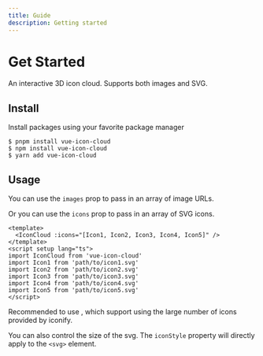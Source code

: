 ```yaml
---
title: Guide
description: Getting started
---
```


# Get Started

An interactive 3D icon cloud. Supports both images and SVG.

## Install

Install packages using your favorite package manager

```shell
$ pnpm install vue-icon-cloud
$ npm install vue-icon-cloud
$ yarn add vue-icon-cloud
```

<script setup lang="ts">
import IconAccountBox from '~icons/logos/active-campaign-icon'
import IconAbTesting from '~icons/logos/angular-icon'
import IconAccessPoint from '~icons/logos/awesome'
import IconLinkedin from '~icons/logos/linkedin'
import IconNuxt from '~icons/logos/nuxt'
import IconZig from '~icons/logos/zig'
import IconGo from '~icons/logos/go'
import IconGitlab from '~icons/logos/gitlab'
import IconReact from '~icons/logos/react'
import IconFigma from '~icons/logos/figma'
import IconDocker from '~icons/logos/docker'
import IconGit from '~icons/logos/git'
import IconSolidjs from '~icons/logos/solidjs-icon'
import IconVscode from '~icons/logos/visual-studio-code'
import IconGithubCopilot from '~icons/logos/github-copilot'

import { ref, onMounted, watch, computed, h } from 'vue'
import IconCloud from '../../src/cloud.vue'

const slugs = ref([
  "typescript",
  "javascript",
  "dart",
  "react",
  "flutter",
  "android",
  "html5",
  "css3",
  "nodedotjs",
  "express",
  "nextdotjs",
  "prisma",
  "postgresql",
  "firebase",
  "nginx",
  "vercel",
  "testinglibrary",
  "jest",
  "cypress",
  "docker",
  "git",
  "jira",
  "github",
  "gitlab",
  "androidstudio",
  "sonarqube",
  "figma",
])

const images = computed(() => {
  return slugs.value.map(
    (slug) => `https://cdn.simpleicons.org/${slug}/${slug}`,
  );
})
</script>

## Usage

You can use the `images` prop to pass in an array of image URLs.

<TableDemo half>
<template #fence>

```vue {3}
<template>
  <IconCloud
    :images="images"
  ></IconCloud>
</template>
<script setup lang="ts">
import IconCloud from 'vue-icon-cloud'

const slugs = ref([
  "typescript", "javascript", "dart", "react", "flutter", "android", "html5", "css3", 
  "nodedotjs", "express", "nextdotjs", "prisma", "postgresql", "firebase", "nginx", 
  "vercel", "testinglibrary", "jest", "cypress", "docker", "git", "jira", "github", 
  "gitlab", "androidstudio", "sonarqube", "figma"
])

const images = computed(() => {
  return slugs.value.map(
    (slug) => `https://cdn.simpleicons.org/${slug}/${slug}`,
  );
})
</script>
```

</template>
<template #play>
<IconCloud
  :images="images"
>
</IconCloud>
</template>
</TableDemo>


Or you can use the `icons` prop to pass in an array of SVG icons.

```vue {2}
<template>
  <IconCloud :icons="[Icon1, Icon2, Icon3, Icon4, Icon5]" />
</template>
<script setup lang="ts">
import IconCloud from 'vue-icon-cloud'
import Icon1 from 'path/to/icon1.svg'
import Icon2 from 'path/to/icon2.svg'
import Icon3 from 'path/to/icon3.svg'
import Icon4 from 'path/to/icon4.svg'
import Icon5 from 'path/to/icon5.svg'
</script>
```

Recommended to use <GitHubLink repo="unplugin/unplugin-icons" />, which support using the large number of icons provided by iconify.

<TableDemo half>
<template #fence>

```vue {3}
<template>
  <IconCloud
    :icons="[
      IconAngular,IconAwesome,
      IconZig,IconGithub,IconGitlab,
      IconFigma,IconDocker,IconGit,
      IconReact,IconNuxt,IconGo,
      IconVscode,IconSolidjs,IconGithubCopilot,
    ]"
  />
</template>
<script setup lang="ts">
import IconAngular from '~icons/logos/angular-icon'
import IconAwesome from '~icons/logos/awesome'
import IconZig from '~icons/logos/zig'
import IconGithub from '~icons/logos/github'
import IconGitlab from '~icons/logos/gitlab'
import IconFigma from '~icons/logos/figma'
import IconDocker from '~icons/logos/docker'
import IconGit from '~icons/logos/git'

import IconCloud from 'vue-icon-cloud'
</script>
```

</template>
<template #play>
  <IconCloud :icons="[
    IconAngular,
    IconAwesome,
    IconZig,
    IconGithub,
    IconGitlab,
    IconFigma,
    IconDocker,
    IconGit,
    IconReact,
    IconNuxt,
    IconGo,
    IconVscode,
    IconSolidjs,
    IconGithubCopilot,
  ]"/>
</template>
</TableDemo>

You can also control the size of the svg. The `iconStyle` property will directly apply to the `<svg>` element.

<TableDemo half>
<template #fence>

```vue {9-11}
<template>
  <IconCloud
    :icons="[
      IconAngular,IconAwesome,
      IconGithub,IconGitlab,IconFigma,
      IconGit,IconReact,IconGo,
      IconVscode,IconSolidjs,IconGithubCopilot,
    ]"
    :iconStyle="{
      'font-size': '50px',
    }"
  />
</template>
<script setup lang="ts">
import IconAngular from '~icons/logos/angular-icon'
import IconAwesome from '~icons/logos/awesome'
import IconGithub from '~icons/logos/github'
import IconGitlab from '~icons/logos/gitlab'
import IconFigma from '~icons/logos/figma'
import IconGit from '~icons/logos/git'
import IconReact from '~icons/logos/react'
import IconGo from '~icons/logos/go'
import IconVscode from '~icons/logos/visual-studio-code'
import IconSolidjs from '~icons/logos/solidjs-icon'
import IconGithubCopilot from '~icons/logos/github-copilot'

import IconCloud from 'vue-icon-cloud'
</script>
```

</template>
<template #play>
  <IconCloud
    :icons="[
      IconAngular,
      IconAwesome,
      IconGithub,
      IconGitlab,
      IconFigma,
      IconGit,
      IconReact,
      IconGo,
      IconVscode,
      IconSolidjs,
      IconGithubCopilot,
    ]"
    :iconStyle="{
      'font-size': '50px',
    }"
  />
</template>
</TableDemo>
